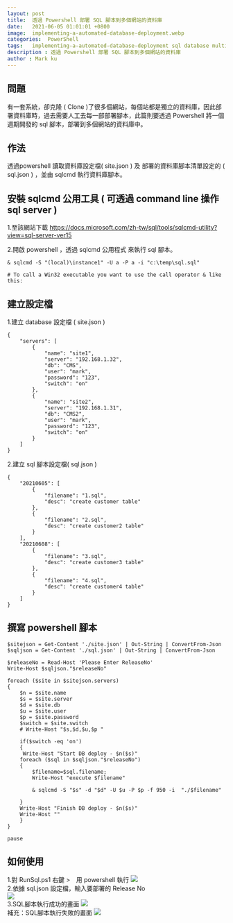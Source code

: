 ```yaml
---
layout: post
title:  透過 Powershell 部署 SQL 腳本到多個網站的資料庫
date:   2021-06-05 01:01:01 +0800
image:  implementing-a-automated-database-deployment.webp
categories:  PowerShell
tags:   implementing-a-automated-database-deployment sql database multi-site database-deployment powershell
description : 透過 Powershell 部署 SQL 腳本到多個網站的資料庫
author : Mark ku
---
```


## 問題
有一套系統，卻克隆 ( Clone )了很多個網站，每個站都是獨立的資料庫，因此部署資料庫時，過去需要人工去每一部部署腳本，此篇則要透過 Powershell 將一個週期開發的 sql 腳本，部署到多個網站的資料庫中。

## 作法
透過powershell 讀取資料庫設定檔( site.json ) 及 部署的資料庫腳本清單設定的 ( sql.json ) ，並由 sqlcmd 執行資料庫腳本。

## 安裝 sqlcmd 公用工具 ( 可透過 command line 操作 sql server )
1.至該網站下載
https://docs.microsoft.com/zh-tw/sql/tools/sqlcmd-utility?view=sql-server-ver15

2.開啟 powershell ，透過 sqlcmd 公用程式 來執行 sql 腳本。
```
& sqlcmd -S "(local)\instance1" -U a -P a -i "c:\temp\sql.sql"

# To call a Win32 executable you want to use the call operator & like this:
```
## 建立設定檔
1.建立 database 設定檔 ( site.json )

```
{
	"servers": [
		{
			"name": "site1",
			"server": "192.168.1.32",
			"db": "CMS",
			"user": "mark",
			"password": "123",
			"switch": "on"
		},
		{
			"name": "site2",
			"server": "192.168.1.31",
			"db": "CMS2",
			"user": "mark",
			"password": "123",
			"switch": "on"
		}
	]
}
```
2.建立 sql 腳本設定檔( sql.json )

```
{
	"20210605": [
		{
			"filename": "1.sql",
			"desc": "create customer table"
		},
		{
			"filename": "2.sql",
			"desc": "create customer2 table"
		}
	],
	"20210608": [
		{
			"filename": "3.sql",
			"desc": "create customer3 table"
		},
		{
			"filename": "4.sql",
			"desc": "create customer4 table"
		}
	]	
}
```
## 撰寫 powershell 腳本
```
$sitejson = Get-Content './site.json' | Out-String | ConvertFrom-Json
$sqljson = Get-Content './sql.json' | Out-String | ConvertFrom-Json

$releaseNo = Read-Host 'Please Enter ReleaseNo'
Write-Host $sqljson."$releaseNo"

foreach ($site in $sitejson.servers)
{    
	$n = $site.name
	$s = $site.server
    $d = $site.db
    $u = $site.user
    $p = $site.password
	$switch = $site.switch
	# Write-Host "$s,$d,$u,$p "
		
	if($switch -eq 'on')
	{	
	 Write-Host "Start DB deploy - $n($s)"	 
	foreach ($sql in $sqljson."$releaseNo")
	{    
		$filename=$sql.filename;
		Write-Host "execute $filename"	 
		
		& sqlcmd -S "$s" -d "$d" -U $u -P $p -f 950 -i  "./$filename" 	 	 
	 
	}	
	Write-Host "Finish DB deploy - $n($s)"	
	Write-Host ""
	}
}

pause
```
## 如何使用
1.對 RunSql.ps1 右鍵 >　用 powershell 執行
![](https://i.imgur.com/c5VwuHw.webp)<br/>
2.依據 sql.json 設定檔，輸入要部署的 Release No<br/>
![](https://i.imgur.com/8bq8IRc.webp)<br/>
3.SQL腳本執行成功的畫面
![](https://i.imgur.com/jFkUDZ1.webp)<br/>
補充：SQL腳本執行失敗的畫面
![](https://i.imgur.com/mORBPSy.webp)<br/>

